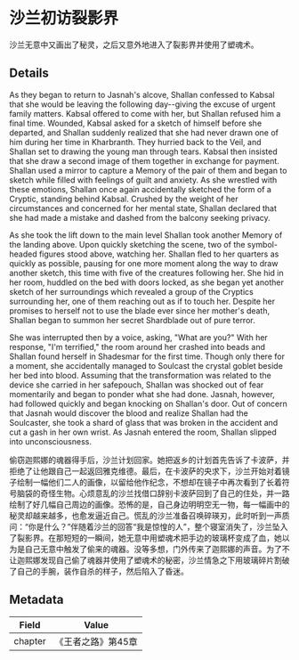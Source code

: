 # 沙兰初访裂影界
沙兰无意中又画出了秘灵，之后又意外地进入了裂影界并使用了塑魂术。

## Details
As they began to return to Jasnah's alcove, Shallan confessed to Kabsal that she would be leaving the following day--giving the excuse of urgent family matters. Kabsal offered to come with her, but Shallan refused him a final time. Wounded, Kabsal asked for a sketch of himself before she departed, and Shallan suddenly realized that she had never drawn one of him during her time in Kharbranth. They hurried back to the Veil, and Shallan set to drawing the young man through tears. Kabsal then insisted that she draw a second image of them together in exchange for payment. Shallan used a mirror to capture a Memory of the pair of them and began to sketch while filled with feelings of guilt and anxiety. As she wrestled with these emotions, Shallan once again accidentally sketched the form of a Cryptic, standing behind Kabsal. Crushed by the weight of her circumstances and concerned for her mental state, Shallan declared that she had made a mistake and dashed from the balcony seeking privacy. 

As she took the lift down to the main level Shallan took another Memory of the landing above. Upon quickly sketching the scene, two of the symbol-headed figures stood above, watching her. Shallan fled to her quarters as quickly as possible, pausing for one more moment along the way to draw another sketch, this time with five of the creatures following her. She hid in her room, huddled on the bed with doors locked, as she began yet another sketch of her surroundings which revealed a group of the Cryptics surrounding her, one of them reaching out as if to touch her. Despite her promises to herself not to use the blade ever since her mother's death, Shallan began to summon her secret Shardblade out of pure terror. 

She was interrupted then by a voice, asking, "What are you?" With her response, "I'm terrified," the room around her crashed into beads and Shallan found herself in Shadesmar for the first time. Though only there for a moment, she accidentally managed to Soulcast the crystal goblet beside her bed into blood. Assuming that the transformation was related to the device she carried in her safepouch, Shallan was shocked out of fear momentarily and began to ponder what she had done. Jasnah, however, had followed quickly and began knocking on Shallan's door. Out of concern that Jasnah would discover the blood and realize Shallan had the Soulcaster, she took a shard of glass that was broken in the accident and cut a gash in her own wrist. As Jasnah entered the room, Shallan slipped into unconsciousness.

偷窃迦熙娜的魂器得手后，沙兰计划回家。她把返乡的计划首先告诉了卡波萨，并拒绝了让他跟自己一起返回雅克维德。最后，在卡波萨的央求下，沙兰开始对着镜子绘制一幅他们二人的画像，以留给他作纪念，不想却在镜子中再次看到了长着符号脑袋的奇怪生物。心烦意乱的沙兰找借口辞别卡波萨回到了自己的住处，并一路绘制了好几幅自己周边的画像。恐怖的是，自己身边明明空无一物，每一幅画中的秘灵却越来越多，也愈发逼近自己。慌乱的沙兰准备召唤碎瑛刃，此时听到一声质问：“你是什么？”伴随着沙兰的回答“我是惊惶的人”，整个寝室消失了，沙兰坠入了裂影界。在那短短的一瞬间，她无意中用塑魂术把手边的玻璃杯变成了血，她以为是自己无意中触发了偷来的魂器。没等多想，门外传来了迦熙娜的声音。为了不让迦熙娜发现自己偷了魂器并使用了塑魂术的秘密，沙兰情急之下用玻璃碎片割破了自己的手腕，装作自杀的样子，然后陷入了昏迷。

## Metadata
| Field | Value |
| ----- | ----- |
| chapter | 《王者之路》第45章 |
